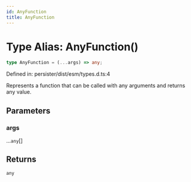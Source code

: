 ```yaml
---
id: AnyFunction
title: AnyFunction
---
```


<!-- DO NOT EDIT: this page is autogenerated from the type comments -->

# Type Alias: AnyFunction()

```ts
type AnyFunction = (...args) => any;
```

Defined in: persister/dist/esm/types.d.ts:4

Represents a function that can be called with any arguments and returns any value.

## Parameters

### args

...`any`[]

## Returns

`any`
